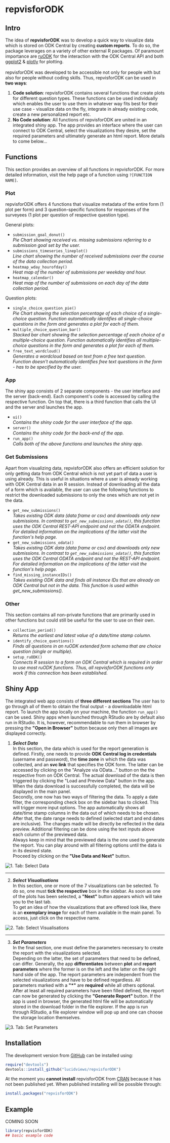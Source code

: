 
<!-- README.md is generated from README.Rmd. Please edit that file -->

# repvisforODK

<!-- badges: start -->
<!-- badges: end -->

## Intro

The idea of **repvisforODK** was to develop a quick way to visualize data which is stored on ODK Central by creating **custom reports**. To do so, the package leverages on a variety of other external R packages. Of paramount importance are [ruODK](https://docs.ropensci.org/ruODK/reference/ruODK-package.html) for the interaction with the ODK Central API and both [ggplot2](https://ggplot2.tidyverse.org/index.html) & [plotly](https://plotly.com/r/) for plotting.\
\
repvisforODK was developed to be accessible not only for people with but also for people without coding skills. Thus, repvisforODK can be used in **two ways**:

1. **Code solution**: repvisforODK contains several functions that create plots for different question types. These functions can be used individually which enables the user to use them in whatever way fits best for their use case -  visualize data on the fly, integrate in already existing code, create a new personalized report etc.
2. **No Code solution**: All functions of repvisforODK are united in an integrated shiny app. The app provides an interface where the user can connect to ODK Central, select the visualizations they desire, set the required parameters and ultimately generate an html report. More details to come below...

## Functions
This section provides an overview of all functions in repvisforODK. For more detailed information, visit the help page of a function using `?[FUNCTION NAME]`.

### Plot
repvisforODK offers 4 functions that visualize metadata of the entire form (1 plot per form) and 3 question-specific functions for responses of the surveyees (1 plot per question of respective question type).

General plots:

- `submission_goal_donut()`\
  *Pie Chart showing received vs. missing submissions referring to a submission goal set by the user.*
- `submissions_timeseries_lineplot()`\
  *Line chart showing the number of received submissions over the course of the data collection period.*
- `heatmap_wday_hourofday()`\
  *Heat map of the number of submissions per weekday and hour.*
- `heatmap_calendar()`\
  *Heat map of the number of submissions on each day of the data collection period.*
  
Question plots:

- `single_choice_question_pie()`\
  *Pie Chart showing the selection percentage of each choice of a single-choice question. Function automatically identifies all single-choice questions in the form and generates a plot for each of them.*
- `multiple_choice_question_bar()`\
  *Stacked bar chart showing the selection percentage of each choice of a multiple-choice question. Function automatically identifies all multiple-choice questions in the form and generates a plot for each of them.*
- `free_text_wordcloud()`\
  *Generates a wordcloud based on text from a free text question. Function doesn't automatically identifies free text questions in the form - has to be specified by the user.*
  
### App
The shiny app consists of 2 separate components - the user interface and the server (back-end). Each component's code is accessed by calling the respective function. On top that, there is a third function that calls the UI and the server and launches the app.

- `ui()`\
  *Contains the shiny code for the user interface of the app.*
- `server()`\
  *Contains the shiny code for the back-end of the app.*
- `run_app()`\
  *Calls both of the above functions and launches the shiny app.*


### Get Submissions
Apart from visualizing data, repvisforODK also offers an efficient solution for only getting data from ODK Central which is not yet part of data a user is using already. This is useful in situations where a user is already working with ODK Central data in an R session. Instead of downloading all the data of a form which is available, the user can use the following functions  to restrict the downloaded submissions to only the ones which are not yet in the data.

- `get_new_submissions()`\
  *Takes existing ODK data (data frame or csv) and downloads only new submissions. In contrast to `get_new_submissions_odata()`, this function uses the ODK Central REST-API endpoint and not the ODATA endpoint. For detailed information on the implications of the latter visit the function's help page.*
- `get_new_submissions_odata()`\
  *Takes existing ODK data (data frame or csv) and downloads only new submissions. In contrast to `get_new_submissions_odata()`, this function uses the ODK Central ODATA endpoint and not the REST-API endpoint. For detailed information on the implications of the latter visit the function's help page.*
- `find_missing_instanceIDs()`\
  *Takes existing ODK data and finds all instance IDs that are already on ODK Central but not in the data. This function is used within get_new_submissions().*


### Other
This section contains all non-private functions that are primarily used in other functions but could still be useful for the user to use on their own. 

- `collection_period()`\
  *Returns the earliest and latest value of a date/time stamp column.*
- `identify_choice_questions()`\
  *Finds all questions in an ruODK extended form schema that are choice question (single or multiple).*
- `setup_ruODK()`\
  *Connects R session to a form on ODK Central which is required in order to use most ruODK functions. Thus, all repvisforODK functions only work if this connection has been established.*
  
## Shiny App

The integrated web app consists of **three different sections** The user has to go through all of them to obtain the final output - a downloadable html report. To launch the app locally on your machine, the function `run_app()` can be used. Shiny apps when launched through RStudio are by default also run in RStudio. It is, however, recommendable to run them in browser by pressing the **"Open in Browser"** button because only then all images are displayed correctly.

1. _**Select Data**_\
In this section, the data which is used for the report generation is defined. 
Firstly, one needs to provide **ODK Central log in credentials** (username and password), the **time zone** in which the data was collected, and an **svc link** that specifies the ODK form. The latter can be accessed by clicking on the "Analyze via OData..." button on the the respective from on ODK Central. The actual download of the data is then triggered by clicking the "Load and Preview Data" button in the app. When the data download is successfully completed, the data will be displayed in the main panel.\
Secondly, one now has two ways of filtering the data. To apply a date filter, the corresponding check box on the sidebar has to clicked. This will trigger more input options. The app automatically shows all date/time stamp columns in the data out of which needs to be chosen. After that, the date range needs to defined (selected start and end dates are inclusive). The changes made will be directly be reflected in the data preview. Additional filtering can be done using the text inputs above each column of the previewed data.\
Always keep in mind that the previewed data is the one used to generate the report. You can play around with all filtering options until the data is in its desired state.\
Proceed by clicking on the **"Use Data and Next"** button.

![_1. Tab: Select Data_](https://lucidviews.github.io/gh-pages/tab1_r.PNG)

***

2. _**Select Visualisations**_\
In this section, one or more of the 7 visualizations can be selected. To do so, one must **tick the respective** box in the sidebar. As soon as one of the plots has been selected, a **"Next"** button appears which will take you to the last tab.\
To get an idea of how the visualizations that are offered look like, there is an **exemplary image** for each of them available in the main panel. To access, just click on the respective name.

![_2. Tab: Select Visualisations_](https://lucidviews.github.io/gh-pages/tab2_r.PNG)

***

3. _**Set Parameters**_\
In the final section, one must define the parameters necessary to create the report with the visualizations selected.\
Depending on the latter, the set of parameters that need to be defined, can differ. Generally, the app **differentiates** between **plot** and **report parameters** where the former is on the left and the latter on the right hand side of the app. The report parameters are independent from the selected visualizations and have to be defined regardless. All parameters marked with a **"*"** are **required** while all others optional.\
After at least all required parameters have been filled defined, the report can now be generated by clicking the **"Generate Report"** button. If the app is used in browser, the generated html file will be automatically stored in the download folder in the file explorer. If the app is run through RStudio, a file explorer window will pop up and one can choose the storage location themselves.

![_3. Tab: Set Parameters_](https://lucidviews.github.io/gh-pages/tab3_r.PNG)

## Installation

The development version from [GitHub](https://github.com/) can be installed using:

``` r
require("devtools")
devtools::install_github("lucidviews/repvisforODK")
```

At the moment you **cannot install** repvisforODK from
[CRAN](https://CRAN.R-project.org) because it has not been published yet.
When published installing will be possible through:

``` r
install.packages("repvisforODK")
```

## Example

COMING SOON

``` r
library(repvisforODK)
## basic example code
```
